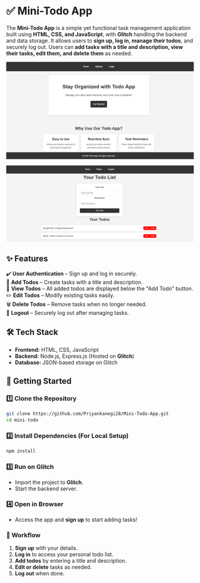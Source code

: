 # ✅ Mini-Todo App  

The **Mini-Todo App** is a simple yet functional task management application built using **HTML, CSS, and JavaScript**, with **Glitch** handling the backend and data storage. It allows users to **sign up, log in, manage their todos**, and securely log out. Users can **add tasks with a title and description, view their tasks, edit them, and delete them** as needed.  

![Todo Preview](screenshots/main.png)

![Todo Preview](screenshots/todo.png)


## ✨ Features  

✔️ **User Authentication** – Sign up and log in securely.  
📝 **Add Todos** – Create tasks with a title and description.  
📌 **View Todos** – All added todos are displayed below the "Add Todo" button.  
✏️ **Edit Todos** – Modify existing tasks easily.  
🗑️ **Delete Todos** – Remove tasks when no longer needed.  
👤 **Logout** – Securely log out after managing tasks.  

## 🛠️ Tech Stack  

- **Frontend:** HTML, CSS, JavaScript  
- **Backend:** Node.js, Express.js (Hosted on **Glitch**)  
- **Database:** JSON-based storage on Glitch  

## 🚀 Getting Started  

### 1️⃣ Clone the Repository  
```sh
git clone https://github.com/Priyankanegi28/Mini-Todo-App.git 
cd mini-todo  
```  

### 2️⃣ Install Dependencies (For Local Setup)  
```sh
npm install  
```  

### 3️⃣ Run on Glitch  
- Import the project to **Glitch**.  
- Start the backend server.  

### 4️⃣ Open in Browser  
- Access the app and **sign up** to start adding tasks!  

### 🔄 Workflow  
1. **Sign up** with your details.  
2. **Log in** to access your personal todo list.  
3. **Add todos** by entering a title and description.  
4. **Edit or delete** tasks as needed.  
5. **Log out** when done.  
